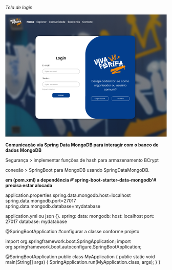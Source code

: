 *Tela de login*

![tela](tela.png)

**Comunicação via Spring Data MongoDB para interagir com o banco de dados MongoDB**

Segurança > implementar funções de hash para armazenamento BCrypt

conexão > SpringBoot para MongoDB usando SpringDataMongoDB.

 **em (pom.xml) a dependência #'spring-boot-starter-data-mongodb'# precisa estar alocada**
 
application.properties
spring.data.mongodb.host=localhost
spring.data.mongodb.port=27017
spring.data.mongodb.database=mydatabase

 application.yml ou json {}.
      spring:
        data:
          mongodb:
            host: localhost
              port: 27017
                database: mydatabase

@SpringBootApplication #configurar a classe conforme projeto

import org.springframework.boot.SpringApplication;
import org.springframework.boot.autoconfigure.SpringBootApplication;

@SpringBootApplication
public class MyApplication {
    public static void main(String[] args) {
        SpringApplication.run(MyApplication.class, args);
    }
}
